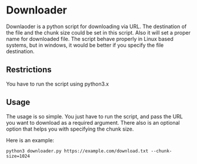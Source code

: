 # Downloader
Downlaoder is a python script for downloading via URL. The destination of the file and the chunk size could be set in this script.
Also it will set a proper name for downloaded file.
The script behave properly in Linux based systems, but in windows, it would be better if you specify the file destination.

## Restrictions
You have to run the script using python3.x

## Usage
The usage is so simple. You just have to run the script, and pass the URL you want to download as a required argument.
There also is an optional option that helps you with specifying the chunk size.

Here is an example:

```
python3 downloader.py https://example.com/download.txt --chunk-size=1024
```
